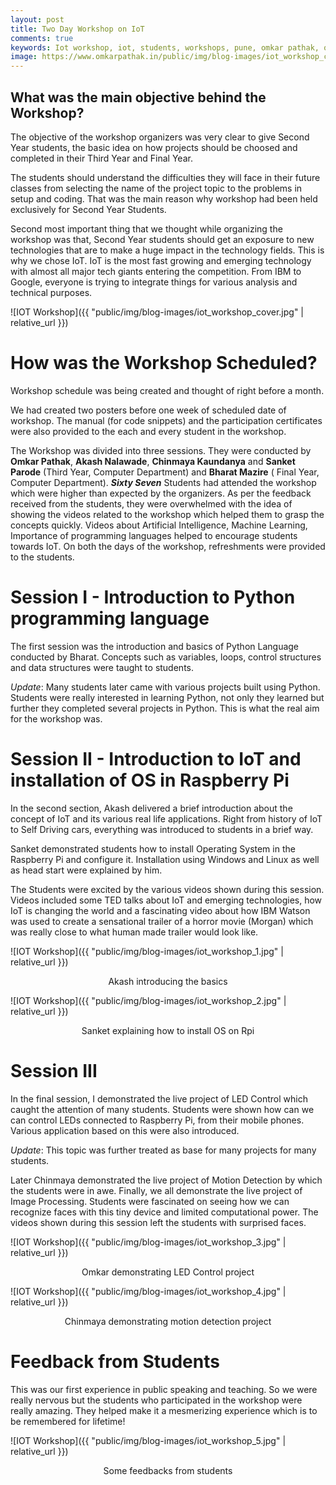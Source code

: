 ```yaml
---
layout: post
title: Two Day Workshop on IoT
comments: true
keywords: Iot workshop, iot, students, workshops, pune, omkar pathak, omkar pathak iot workshop
image: https://www.omkarpathak.in/public/img/blog-images/iot_workshop_cover.jpg
---
```


## What was the main objective behind the Workshop?

The objective of the workshop organizers was very clear to give Second Year students, the basic idea on how
projects should be choosed and completed in their Third Year and Final Year.

The students should understand the difficulties they will face in their future classes from selecting the name of the project topic to the problems in setup and coding. That was the main reason why workshop had been held exclusively for Second Year Students.

Second most important thing that we thought while organizing the workshop was that, Second Year students should get an exposure to new technologies that are to make a huge impact in the technology fields. This is why we chose IoT. IoT is the most fast growing and emerging technology with almost all major tech giants entering the competition. From IBM to Google, everyone is trying to integrate things for various analysis and technical purposes.

![IOT Workshop]({{ "public/img/blog-images/iot_workshop_cover.jpg" | relative_url }})

# How was the Workshop Scheduled?

Workshop schedule was being created and thought of right before a month.

We had created two posters before one week of scheduled date of workshop. The manual (for code
snippets) and the participation certificates were also provided to the each and every student in the workshop.

The Workshop was divided into three sessions. They were conducted by **Omkar Pathak**, **Akash Nalawade**, **Chinmaya Kaundanya** and **Sanket Parode** (Third Year, Computer Department) and **Bharat Mazire** (
Final Year, Computer Department). ***Sixty Seven*** Students had attended the workshop which were higher than expected by the organizers. As per the feedback received from the students, they were overwhelmed with
the idea of showing the videos related to the workshop which helped them to grasp the concepts quickly. Videos about Artificial Intelligence, Machine Learning, Importance of programming languages helped to
encourage students towards IoT. On both the days of the workshop, refreshments were provided to the students.

# Session I - Introduction to Python programming language

The first session was the introduction and basics of Python Language conducted by Bharat. Concepts such as variables, loops, control structures and data structures were taught to students.

*Update*: Many students later came with various projects built using Python. Students were really interested in learning Python, not only they learned but further they completed several projects in Python.
This is what the real aim for the workshop was.

# Session II - Introduction to IoT and installation of OS in Raspberry Pi

In the second section, Akash delivered a brief introduction about the concept of IoT and its various real life applications. Right from history of IoT to Self Driving cars, everything was introduced to students in a brief way.

Sanket demonstrated students how to install Operating System in the Raspberry Pi and configure it. Installation using Windows and Linux as well as head start were explained by him.

The Students were excited by the various videos shown during this session. Videos included some TED talks about IoT and emerging technologies, how IoT is changing the world and a fascinating video about how IBM Watson was used to create a sensational trailer of a horror movie (Morgan) which was really close to what human made trailer would look like.

![IOT Workshop]({{ "public/img/blog-images/iot_workshop_1.jpg" | relative_url }})
<div style="text-align: center"><p>Akash introducing the basics</p></div>

![IOT Workshop]({{ "public/img/blog-images/iot_workshop_2.jpg" | relative_url }})
<div style="text-align: center"><p>Sanket explaining how to install OS on Rpi</p></div>

# Session III

In the final session, I demonstrated the live project of LED Control which caught the attention of many students. Students were shown how can we can control LEDs connected to Raspberry Pi, from their mobile phones. Various application based on this were also introduced.

*Update*: This topic was further treated as base for many projects for many students.

Later Chinmaya demonstrated the live project of Motion Detection by which the students were in awe. Finally, we all demonstrate the live project of Image Processing. Students were fascinated on seeing how we can recognize faces with this tiny device and limited computational power. The videos shown during this session left the students with surprised faces.

![IOT Workshop]({{ "public/img/blog-images/iot_workshop_3.jpg" | relative_url }})
<div style="text-align: center"><p>Omkar demonstrating LED Control project</p></div>

![IOT Workshop]({{ "public/img/blog-images/iot_workshop_4.jpg" | relative_url }})
<div style="text-align: center"><p>Chinmaya demonstrating motion detection project</p></div>

# Feedback from Students

This was our first experience in public speaking and teaching. So we were really nervous but the students who participated in the workshop were really amazing. They helped make it a mesmerizing experience which is to be remembered for lifetime!

![IOT Workshop]({{ "public/img/blog-images/iot_workshop_5.jpg" | relative_url }})
<div style="text-align: center"><p>Some feedbacks from students</p></div>
